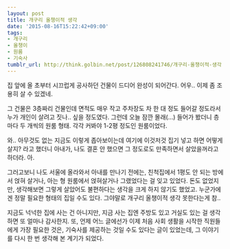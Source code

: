 ```yaml
---
layout: post
title: 개구리 올챙이적 생각
date: '2015-08-16T15:22:42+09:00'
tags:
- 개구리
- 올챙이
- 원룸
- 기숙사
tumblr_url: http://think.golbin.net/post/126808241746/개구리-올챙이적-생각
---
```

집 앞에 올 초부터 시끄럽게 공사하던 건물이 드디어 완성이 되어간다. 어우.. 이제 좀 조용히 살 수 있겠네.

그 건물은 3층짜리 건물인데 면적도 매우 작고 주차장도 차 한 대 정도 들어갈 정도라서 누가 개인이 살려고 짓나.. 싶을 정도였다. 그런데 오늘 잠깐 몰래(…) 들어가 봤더니 층마다 두 개씩의 원룸 형태. 각각 커봐야 1-2평 정도인 원룸이었다. 

와.. 아무것도 없는 지금도 이렇게 좁아보이는데 여기에 이것저것 집기 넣고 하면 어떻게 살지? 라고 했더니 아내가, 나도 결혼 안 했으면 그 정도로도 만족하면서 살았을꺼라고 하더라. 아.

그러고보니 나도 서울에 올라와서 아내를 만나기 전에는, 친척집에서 1평도 안 되는 방에서 얹혀 살거나, 아는 형 원룸에서 얹혀살거나 그랬었다는 걸 잊고 있었다. 돈도 없었지만, 생각해보면 그렇게 살았어도 불편하다는 생각을 크게 하지 않기도 했었고. 누군가에겐 정말 필요한 형태의 집일 수도 있다. 그야말로 개구리 올챙이적 생각 못한다는게 참..

지금도 넉넉한 집에 사는 건 아니지만, 지금 사는 집엔 주방도 있고 거실도 있는 걸 생각하면 또 얼마나 감사한지. 또, 언제 어느 글에선가 이제 처음 사회 생활을 시작한 직원들에게 가장 필요한 것은, 기숙사를 제공하는 것일 수도 있다는 글이 있었는데, 그 이야기를 다시 한 번 생각해 본 계기가 되었다.
